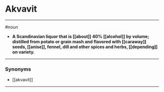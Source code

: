 # Akvavit
---
#noun
- **A Scandinavian liquor that is [[about]] 40% [[alcohol]] by volume; distilled from potato or grain mash and flavored with [[caraway]] seeds, [[anise]], fennel, dill and other spices and herbs, [[depending]] on variety.**
---
### Synonyms
- [[akvavit]]
---
